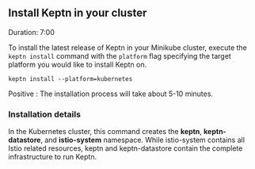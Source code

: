 
## Install Keptn in your cluster
Duration: 7:00

To install the latest release of Keptn in your Minikube cluster, execute the `keptn install` command with the `platform` flag specifying the target platform you would like to install Keptn on. 


```
keptn install --platform=kubernetes
```

Positive
: The installation process will take about 5-10 minutes.

### Installation details 

In the Kubernetes cluster, this command creates the **keptn**, **keptn-datastore**, and **istio-system** namespace. While istio-system contains all Istio related resources, keptn and keptn-datastore contain the complete infrastructure to run Keptn. 

